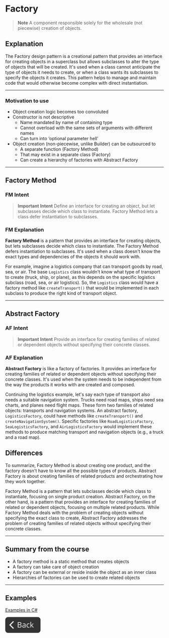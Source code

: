 # Factory

> **Note**
> A component responsible solely for the wholesale (not piecewise) creation of objects.

## Explanation

The Factory design pattern is a creational pattern that provides an interface for creating objects in a superclass but allows subclasses to alter the type of objects that will be created. It's used when a class cannot anticipate the type of objects it needs to create, or when a class wants its subclasses to specify the objects it creates. This pattern helps to manage and maintain code that would otherwise become complex with direct instantiation.

---

### Motivation to use

- Object creation logic becomes too convoluted
- Constructor is not descriptive
  - Name mandated by name of containing type
  - Cannot overload with the same sets of arguments with different names
  - Can turn into ‘optional parameter hell’
- Object creation (non-piecewise, unlike Builder) can be outsourced to
  - A separate function (Factory Method)
  - That may exist in a separate class (Factory)
  - Can create a hierarchy of factories with Abstract Factory

---

## Factory Method

### FM Intent

> **Important**
> **Intent**
> Define an interface for creating an object, but let subclasses decide which class to instantiate. Factory Method lets a class defer instantiation to subclasses.

### FM Explanation

**Factory Method** is a pattern that provides an interface for creating objects, but lets subclasses decide which class to instantiate. The Factory Method defers instantiation to subclasses. It's used when a class doesn't know the exact types and dependencies of the objects it should work with.

For example, imagine a logistics company that can transport goods by road, sea, or air. The base `Logistics` class wouldn't know what type of transport to create (truck, ship, or plane), as this depends on the specific logistics subclass (road, sea, or air logistics). So, the `Logistics` class would have a factory method like `createTransport()` that would be implemented in each subclass to produce the right kind of transport object.

---

## Abstract Factory

### AF Intent

> **Important**
> **Intent**
> Provide an interface for creating families of related or dependent objects without specifying their concrete classes.

### AF Explanation

**Abstract Factory** is like a factory of factories. It provides an interface for creating families of related or dependent objects without specifying their concrete classes. It's used when the system needs to be independent from the way the products it works with are created and composed.

Continuing the logistics example, let's say each type of transport also needs a suitable navigation system. Trucks need road maps, ships need sea charts, and planes need flight maps. These form two families of related objects: transports and navigation systems. An abstract factory, `LogisticsFactory`, could have methods like `createTransport()` and `createNavigationSystem()`. Specific factories like `RoadLogisticsFactory`, `SeaLogisticsFactory`, and `AirLogisticsFactory` would implement these methods to produce matching transport and navigation objects (e.g., a truck and a road map).

## Differences

To summarize, Factory Method is about creating one product, and the factory doesn't have to know all the possible types of products. Abstract Factory is about creating families of related products and orchestrating how they work together.

Factory Method is a pattern that lets subclasses decide which class to instantiate, focusing on single product creation. Abstract Factory, on the other hand, is a pattern that provides an interface for creating families of related or dependent objects, focusing on multiple related products. While Factory Method deals with the problem of creating objects without specifying the exact class to create, Abstract Factory addresses the problem of creating families of related objects without specifying their concrete classes.

---

## Summary from the course

- A factory method is a static method that creates objects
- A factory can take care of object creation
- A factory can be external or reside inside the object as an inner class
- Hierarchies of factories can be used to create related objects

---

## Examples

[Examples in C#](FactoryExamples/ExamplesInCS.md)

<!--Back Button-->
[<img src="../img/back.svg" style="width:8em;">](README.md)
